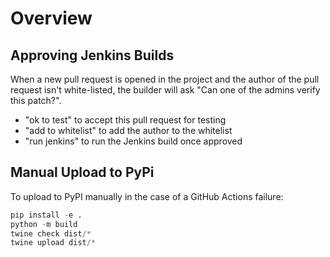 # Overview

## Approving Jenkins Builds

When a new pull request is opened in the project and the author of the pull request isn't white-listed, the builder will ask "Can one of the admins verify this patch?".

- "ok to test" to accept this pull request for testing
- "add to whitelist" to add the author to the whitelist
- "run jenkins" to run the Jenkins build once approved

## Manual Upload to PyPi

To upload to PyPI manually in the case of a GitHub Actions failure:

```python
pip install -e .
python -m build
twine check dist/*
twine upload dist/*
```
